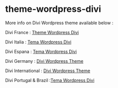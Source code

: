 # theme-wordpress-divi

More info on Divi Wordpress theme available below : 

Divi France : <a title="Theme Wordpress Divi" href="http://divi-elegantthemes.fr/" target="_blank">Theme Wordpress Divi</a>

Divi Italia : <a title="Tema Wordpress Divi" href="https://divi-elegantthemes.it/" target="_blank">Tema Wordpress Divi</a>

Divi Espana : <a title="Tema Wordpress Divi" href="https://divi-elegantthemes.es/" target="_blank">Tema Wordpress Divi</a>

Divi Germany : <a title="Divi Wordpress theme" href="https://divi-elegantthemes.de/" target="_blank">Divi Wordpress Theme</a>

Divi International : <a title="Divi Wordpress theme" href="https://divi-elegantthemes.com/" target="_blank">Divi Wordpress Theme</a>

Divi Portugal & Brazil :<a title="Tema Wordpress Divi" href="https://temawpdivi.com/" target="_blank">Tema Wordpress Divi</a>
